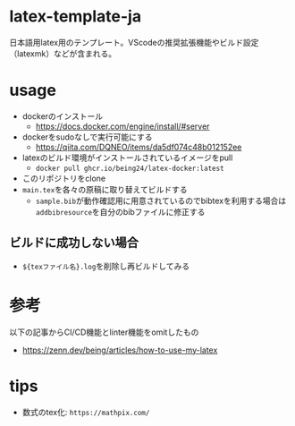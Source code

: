 # latex-template-ja
日本語用latex用のテンプレート。VScodeの推奨拡張機能やビルド設定（latexmk）などが含まれる。

# usage
- dockerのインストール
  - https://docs.docker.com/engine/install/#server
- dockerをsudoなしで実行可能にする
  - https://qiita.com/DQNEO/items/da5df074c48b012152ee
- latexのビルド環境がインストールされているイメージをpull
  - `docker pull ghcr.io/being24/latex-docker:latest`
- このリポジトリをclone
- `main.tex`を各々の原稿に取り替えてビルドする
  - `sample.bib`が動作確認用に用意されているのでbibtexを利用する場合は`addbibresource`を自分のbibファイルに修正する

## ビルドに成功しない場合
- `${texファイル名}.log`を削除し再ビルドしてみる

# 参考
以下の記事からCI/CD機能とlinter機能をomitしたもの
- https://zenn.dev/being/articles/how-to-use-my-latex

# tips
- 数式のtex化: `https://mathpix.com/`
